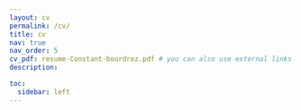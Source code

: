 ```yaml
---
layout: cv
permalink: /cv/
title: cv
nav: true
nav_order: 5
cv_pdf: resume-Constant-bourdrez.pdf # you can also use external links here
description:

toc:
  sidebar: left
---
```


